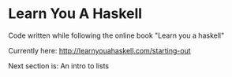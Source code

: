 # Learn You A Haskell

Code written while following the online book "Learn you a haskell"

Currently here: http://learnyouahaskell.com/starting-out

Next section is: An intro to lists
